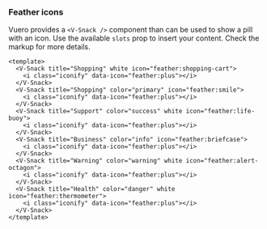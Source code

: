 ### Feather icons

Vuero provides a `<V-Snack />` component than can be used
to show a pill with an icon. Use the available `slots` prop
to insert your content. Check the markup for more details.

<!--code-->

```vue
<template>
  <V-Snack title="Shopping" white icon="feather:shopping-cart">
    <i class="iconify" data-icon="feather:plus"></i>
  </V-Snack>
  <V-Snack title="Shopping" color="primary" icon="feather:smile">
    <i class="iconify" data-icon="feather:plus"></i>
  </V-Snack>
  <V-Snack title="Support" color="success" white icon="feather:life-buoy">
    <i class="iconify" data-icon="feather:plus"></i>
  </V-Snack>
  <V-Snack title="Business" color="info" icon="feather:briefcase">
    <i class="iconify" data-icon="feather:plus"></i>
  </V-Snack>
  <V-Snack title="Warning" color="warning" white icon="feather:alert-octagon">
    <i class="iconify" data-icon="feather:plus"></i>
  </V-Snack>
  <V-Snack title="Health" color="danger" white icon="feather:thermometer">
    <i class="iconify" data-icon="feather:plus"></i>
  </V-Snack>
</template>
```

<!--/code-->

<!--example-->

<div class="snacks">
  <V-Snack title="Shopping" white icon="feather:shopping-cart">
    <i class="iconify" data-icon="feather:plus"></i>
  </V-Snack>
  <V-Snack title="Shopping" color="primary" icon="feather:smile">
    <i class="iconify" data-icon="feather:plus"></i>
  </V-Snack>
  <V-Snack title="Support" color="success" white icon="feather:life-buoy">
    <i class="iconify" data-icon="feather:plus"></i>
  </V-Snack>
  <V-Snack title="Business" color="info" icon="feather:briefcase">
    <i class="iconify" data-icon="feather:plus"></i>
  </V-Snack>
  <V-Snack
    title="Warning"
    color="warning"
    white
    icon="feather:alert-octagon"
  >
    <i class="iconify" data-icon="feather:plus"></i>
  </V-Snack>
  <V-Snack title="Health" color="danger" white icon="feather:thermometer">
    <i class="iconify" data-icon="feather:plus"></i>
  </V-Snack>
</div>

<!--/example-->

